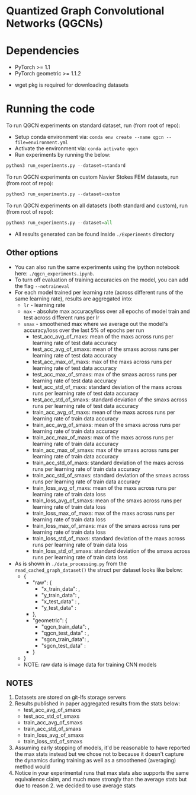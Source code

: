 # Quantized Graph Convolutional Networks (QGCNs)

# Dependencies
- PyTorch >= 1.1
- PyTorch geometric >= 1.1.2
* wget pkg is required for downloading datasets

# Running the code
To run QGCN experiments on standard dataset, run (from root of repo):
- Setup conda environment via: `conda env create --name qgcn --file=environment.yml`
- Activate the environment via: `conda activate qgcn`
- Run experiments by running the below:
```python
python3 run_experiments.py --dataset=standard
```

To run QGCN experiments on custom Navier Stokes FEM datasets, run (from root of repo):

```python
python3 run_experiments.py --dataset=custom
```

To run QGCN experiments on all datasets (both standard and custom), run (from root of repo):

```python
python3 run_experiments.py --dataset=all
```

* All results generated can be found inside `./Experiments` directory

## Other options
- You can also run the same experiments using the ipython notebook here: `./qgcn_experiments.ipynb`.
- To turn off evaluation of training accuracies on the model, you can add the flag `--notraineval`
- For each model trained per learning rate (across different runs of the same learning rate), results are aggregated into:
    - ```lr```   - learning rate
    - ```max```  - absolute max accuracy/loss over all epochs of model train and test across different runs per lr  
    - ```smax``` - smoothened max where we average out the model's accuracy/loss over the last 5% of epochs per run
        - test_acc_avg_of_maxs: mean of the maxs across runs per learning rate of test data accuracy
        - test_acc_avg_of_smaxs: mean of the smaxs across runs per learning rate of test data accuracy
        - test_acc_max_of_maxs: max of the maxs across runs per learning rate of test data accuracy
        - test_acc_max_of_smaxs: max of the smaxs across runs per learning rate of test data accuracy
        - test_acc_std_of_maxs: standard deviation of the maxs across runs per learning rate of test data accuracy
        - test_acc_std_of_smaxs: standard deviation of the smaxs across runs per learning rate of test data accuracy
        - train_acc_avg_of_maxs: mean of the maxs across runs per learning rate of train data accuracy
        - train_acc_avg_of_smaxs: mean of the smaxs across runs per learning rate of train data accuracy
        - train_acc_max_of_maxs: max of the maxs across runs per learning rate of train data accuracy
        - train_acc_max_of_smaxs: max of the smaxs across runs per learning rate of train data accuracy
        - train_acc_std_of_maxs: standard deviation of the maxs across runs per learning rate of train data accuracy
        - train_acc_std_of_smaxs: standard deviation of the smaxs across runs per learning rate of train data accuracy
        - train_loss_avg_of_maxs: mean of the maxs across runs per learning rate of train data loss
        - train_loss_avg_of_smaxs: mean of the smaxs across runs per learning rate of train data loss
        - train_loss_max_of_maxs: max of the maxs across runs per learning rate of train data loss
        - train_loss_max_of_smaxs: max of the smaxs across runs per learning rate of train data loss
        - train_loss_std_of_maxs: standard deviation of the maxs across runs per learning rate of train data loss
        - train_loss_std_of_smaxs: standard deviation of the smaxs across runs per learning rate of train data loss
- As is shown in `./data_processing.py` from the `read_cached_graph_dataset()` the struct per dataset looks like below:
    -   {
        - "raw": {
            - "x_train_data": <data>,
            - "y_train_data": <data>,
            - "x_test_data" : <data>,
            - "y_test_data" : <data>
        - },
        - "geometric": {
            - "qgcn_train_data": <data>,
            - "qgcn_test_data" : <data>,
            - "sgcn_train_data": <data>,
            - "sgcn_test_data" : <data>
        - }
    -   }
    - NOTE: raw data is image data for training CNN models

## NOTES
1. Datasets are stored on git-lfs storage servers
2. Results published in paper aggregated results from the stats below:
    - test_acc_avg_of_smaxs
    - test_acc_std_of_smaxs
    - train_acc_avg_of_smaxs
    - train_acc_std_of_smaxs
    - train_loss_avg_of_smaxs
    - train_loss_std_of_smaxs
2. Assuming early stopping of models, it'd be reasonable to have reported the max stats instead but we chose not to because  it doesn't capture the dynamics during training as well as a smoothened (averaging) method would
3. Notice in your experimental runs that max stats also supports the same equivalence claim, and much more strongly
than the average stats but due to reason 2. we decided to use average stats
